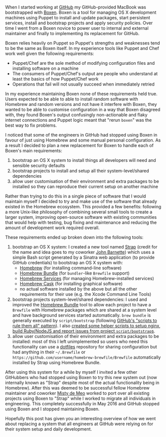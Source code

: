 When I started working at [GitHub](https://github.com) my GitHub-provided MacBook was bootstrapped with [Boxen](https://github.com/boxen/boxen/). Boxen is a tool for managing OS X development machines using Puppet to install and update packages, start persistent services, install and bootstrap projects and apply security policies. Over time I went from a Boxen novice to power user to internal and external maintainer and finally to implementing its replacement for GitHub.

Boxen relies heavily on Puppet so Puppet's strengths and weaknesses tend to be the same as Boxen itself. In my experience tools like Puppet and Chef work well given the following requirements:

- Puppet/Chef are the sole method of modifying configuration files and installing software on a machine
- The consumers of Puppet/Chef's output are people who understand at least the basics of how Puppet/Chef work
- Operations that fail will not usually succeed when immediately retried

In my experience maintaining Boxen none of these requirements held true. Users expected to be able to able to install random software with Homebrew and random versions and not have it interfere with Boxen, they wanted to be able to customise configuration in a way that Boxen disagreed with, they found Boxen's output confusingly non-actionable and flaky internet connections and Puppet logic meant that "rerun `boxen`" was the best way to fix problems.

I noticed that some of the engineers in GitHub had stopped using Boxen in favour of just using Homebrew and some manual personal configuration. As a result I decided to plan a new replacement for Boxen to handle each of Boxen's main requirements:

1. bootstrap an OS X system to install things all developers will need and sensible security defaults
2. bootstrap projects to install and setup all their system-level/shared dependencies
3. allow user customisation of their environment and extra packages to be installed so they can reproduce their current setup on another machine

Rather than trying to do this in a single piece of software that I would maintain myself I decided to try and make use of the software that already existed in the Homebrew ecosystem. This provided a few benefits: following a more Unix-like philosophy of combining several small tools to create a larger system, improving open-source software with existing communities that would help with testing, bug fixing and maintenance and reducing the amount of development work required overall.

These requirements ended up broken down into the following tools:

1. bootstrap an OS X system: I created a new tool named [Strap](https://github.com/MikeMcQuaid/strap/) (credit for the name and idea goes to my coworker [John Barnette](https://github.com/jbarnette)) which uses a simple Bash script generated by a Sinatra web application (to provide GitHub credentials) to bootstrap an OS X system with:
    - [Homebrew](http://brew.sh) (for installing command-line software)
    - [Homebrew Bundle](https://github.com/Homebrew/homebrew-bundle) (for `bundler`-like `Brewfile` support)
    - [Homebrew Services](https://github.com/Homebrew/homebrew-services) (for managing Homebrew-installed services)
    - [Homebrew Cask](https://github.com/Homebrew/homebrew-cask) (for installing graphical software)
    - no actual software installed by the above but all the other requirements for their use (e.g. the Xcode Command Line Tools)
2. bootstrap projects system-level/shared dependencies: I used and improved the  [Homebrew Bundle](https://github.com/Homebrew/homebrew-bundle) tool to allow each project to have a `Brewfile` with Homebrew packages which are shared at a system level and have background services started automatically. `brew bundle` is generally executed by `script/bootstrap` (following [GitHub's "scripts to rule them all" pattern](https://github.com/github/scripts-to-rule-them-all)). I also [created some helper scripts to setup nginx, build Ruby/NodeJS and report issues from project `script/bootstrap`s](https://github.com/github/homebrew-bootstrap).
3. allow user customisation of their environment and extra packages to be installed: most of this I left unimplemented so users who need this functionality can use a [dotfiles](https://github.com/MikeMcQuaid/dotfiles) repository for sharing configuration but had anything in their `~/.Brewfile` or `https://github.com/username/homebrew-brewfile/Brewfile` automatically installed by Strap using Homebrew Bundle.

After using this system for a while by myself I invited a few other GitHubbers who had stopped using Boxen to try this new system out (now internally known as "Strap" despite most of the actual functionality being in Homebrew). After this was deemed to be successful fellow Homebrew maintainer and coworker [Misty de Meo](https://github.com/mistydemeo) worked to port over all existing projects using Boxen to "Strap" while I worked to migrate all individuals in engineering. This completely successfully in May 2016 and GitHub stopped using Boxen and I stopped maintaining Boxen.

Hopefully this post has given you an interesting overview of how we went about replacing a system that all engineers at GitHub were relying on for their system setup and daily development.
